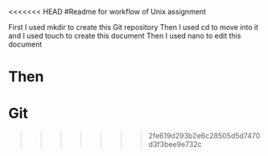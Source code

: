 <<<<<<< HEAD
#Readme for workflow of Unix assignment

First I used mkdir to create this Git repository
Then I used cd to move into it and I used touch to create this document
Then I used nano to edit this document

Then
=======
# Git
>>>>>>> 2fe619d293b2e6c28505d5d7470d3f3bee9e732c
